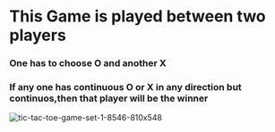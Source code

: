 # This Game is played between two players
### One has to choose O and another X
### If any one has continuous O or X in any direction but continuos,then that player will be the winner
![tic-tac-toe-game-set-1-8546-810x548](https://cloud.githubusercontent.com/assets/13691876/19018532/bb5ac13a-8882-11e6-8b52-9ff0d15a4aa7.jpg)
